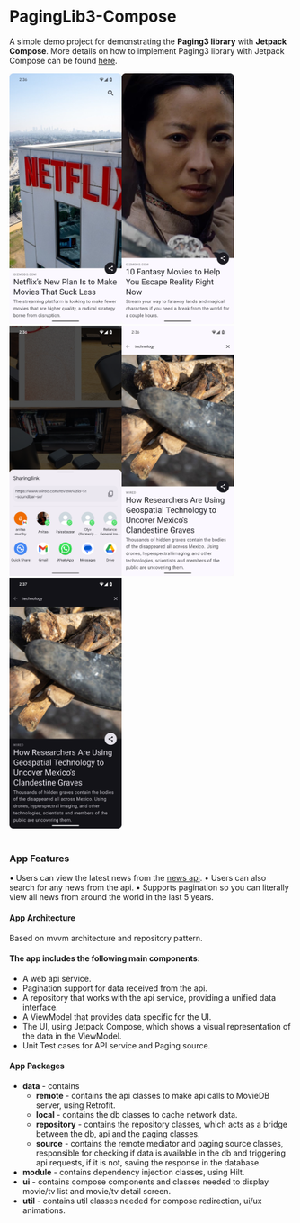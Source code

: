 # PagingLib3-Compose
A simple demo project for demonstrating the <b>Paging3 library</b> with <b>Jetpack Compose</b>. More details on how to implement Paging3 library with Jetpack Compose can be found [here]([url](https://devanddroid.com/2024/11/20/5-steps-to-use-paging3-library-with-jetpack-compose/)).

<img src="https://github.com/anitaa1990/PagingLib3-Sample/blob/main/media/1.png" width="200" style="max-width:100%;"><img src="https://github.com/anitaa1990/PagingLib3-Sample/blob/main/media/2.png" width="200" style="max-width:100%;"> <img src="https://github.com/anitaa1990/PagingLib3-Sample/blob/main/media/3.png" width="200" style="max-width:100%;"><img src="https://github.com/anitaa1990/PagingLib3-Sample/blob/main/media/4.png" width="200" style="max-width:100%;"><img src="https://github.com/anitaa1990/PagingLib3-Sample/blob/main/media/5.png" width="200" style="max-width:100%;"></br></br>

### App Features
• Users can view the latest news from the [news api](https://newsapi.org/).
• Users can also search for any news from the api.
• Supports pagination so you can literally view all news from around the world in the last 5 years.

#### App Architecture 
Based on mvvm architecture and repository pattern.

#### The app includes the following main components:

* A web api service.
* Pagination support for data received from the api.
* A repository that works with the api service, providing a unified data interface.
* A ViewModel that provides data specific for the UI.
* The UI, using Jetpack Compose, which shows a visual representation of the data in the ViewModel.
* Unit Test cases for API service and Paging source.


#### App Packages
* <b>data</b> - contains 
    * <b>remote</b> - contains the api classes to make api calls to MovieDB server, using Retrofit. 
    * <b>local</b> - contains the db classes to cache network data.
    * <b>repository</b> - contains the repository classes, which acts as a bridge between the db, api and the paging classes.
    * <b>source</b> - contains the remote mediator and paging source classes, responsible for checking if data is available in the db and triggering api requests, if it is not, saving the response in the database.
* <b>module</b> - contains dependency injection classes, using Hilt.   
* <b>ui</b> - contains compose components and classes needed to display movie/tv list and movie/tv detail screen.
* <b>util</b> - contains util classes needed for compose redirection, ui/ux animations.

